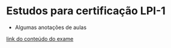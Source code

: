 # Estudos para certificação LPI-1

- Algumas anotações de aulas

[link do conteúdo do exame](https://www.lpi.org/our-certifications/exam-101-objectives)
